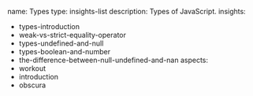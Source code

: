 name: Types
type: insights-list
description: Types of JavaScript.
insights:
  - types-introduction
  - weak-vs-strict-equality-operator
  - types-undefined-and-null
  - types-boolean-and-number
  - the-difference-between-null-undefined-and-nan
aspects:
  - workout
  - introduction
  - obscura
 
